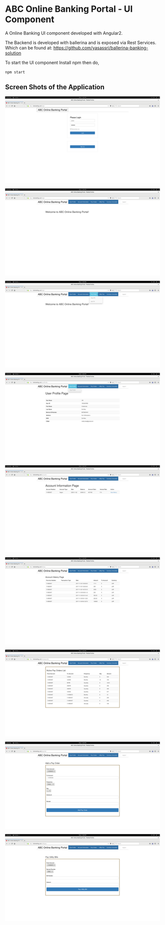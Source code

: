 # ABC Online Banking Portal - UI Component

A Online Banking UI component developed with Angular2.

The Backend is developed with ballerina and is exposed via Rest Services. Which can be found at: https://github.com/yasassri/ballerina-banking-solution

To start the UI component Install npm then do,

````
npm start
````
## Screen Shots of the Application

![Alt text](/screenshots/1.png?raw=true "Login")

![Alt text](/screenshots/2.png?raw=true "Login")

![Alt text](/screenshots/3.png?raw=true "Login")

![Alt text](/screenshots/4.png?raw=true "Login")

![Alt text](/screenshots/5.png?raw=true "Login")

![Alt text](/screenshots/6.png?raw=true "Login")

![Alt text](/screenshots/7.png?raw=true "Login")

![Alt text](/screenshots/8.png?raw=true "Login")

![Alt text](/screenshots/9.png?raw=true "Login")
